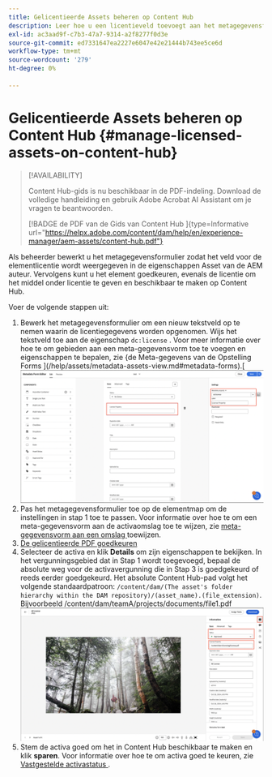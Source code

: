 ```yaml
---
title: Gelicentieerde Assets beheren op Content Hub
description: Leer hoe u een licentieveld toevoegt aan het metagegevensformulier voor elementen, de eigenschap Licentie-metagegevens toepast op de mappen met elementen en elementen goedkeurt met gebruikslicenties.
exl-id: ac3aad9f-c7b3-47a7-9314-a2f8277f0d3e
source-git-commit: ed7331647ea2227e6047e42e21444b743ee5ce6d
workflow-type: tm+mt
source-wordcount: '279'
ht-degree: 0%

---
```


# Gelicentieerde Assets beheren op Content Hub {#manage-licensed-assets-on-content-hub}

>[!AVAILABILITY]
>
>Content Hub-gids is nu beschikbaar in de PDF-indeling. Download de volledige handleiding en gebruik Adobe Acrobat AI Assistant om je vragen te beantwoorden.
>
>[!BADGE  de PDF van de Gids van Content Hub ]{type=Informative url="https://helpx.adobe.com/content/dam/help/en/experience-manager/aem-assets/content-hub.pdf"}

Als beheerder bewerkt u het metagegevensformulier zodat het veld voor de elementlicentie wordt weergegeven in de eigenschappen Asset van de AEM auteur. Vervolgens kunt u het element goedkeuren, evenals de licentie om het middel onder licentie te geven en beschikbaar te maken op Content Hub.

Voer de volgende stappen uit:

1. Bewerk het metagegevensformulier om een nieuw tekstveld op te nemen waarin de licentiegegevens worden opgenomen. Wijs het tekstveld toe aan de eigenschap `dc:license` . Voor meer informatie over hoe te om gebieden aan een meta-gegevensvorm toe te voegen en eigenschappen te bepalen, zie {de Meta-gegevens van de Opstelling Forms ](/help/assets/metadata-assets-view.md#metadata-forms).[
   ![ zip extractie ](/help/assets/assets/metadata-form-edit.png)
1. Pas het metagegevensformulier toe op de elementmap om de instellingen in stap 1 toe te passen. Voor informatie over hoe te om een meta-gegevensvorm aan de activaomslag toe te wijzen, zie [ meta-gegevensvorm aan een omslag ](/help/assets/metadata-assets-view.md#metadata-forms) toewijzen.
1. [De gelicentieerde PDF goedkeuren](/help/assets/manage-organize-assets-view.md#set-asset-status)
1. Selecteer de activa en klik **Details** om zijn eigenschappen te bekijken. In het vergunningsgebied dat in Stap 1 wordt toegevoegd, bepaal de absolute weg voor de activavergunning die in Stap 3 is goedgekeurd of reeds eerder goedgekeurd. Het absolute Content Hub-pad volgt het volgende standaardpatroon: `/content/dam/(The asset's folder hierarchy within the DAM repository)/(asset_name).(file_extension)`. Bijvoorbeeld /content/dam/teamA/projects/documents/file1.pdf
   ![ absolute weg ](/help/assets/assets/absolute-path.png)
1. Stem de activa goed om het in Content Hub beschikbaar te maken en klik **sparen**. Voor informatie over hoe te om activa goed te keuren, zie [ Vastgestelde activastatus ](/help/assets/manage-organize-assets-view.md#set-asset-status).
